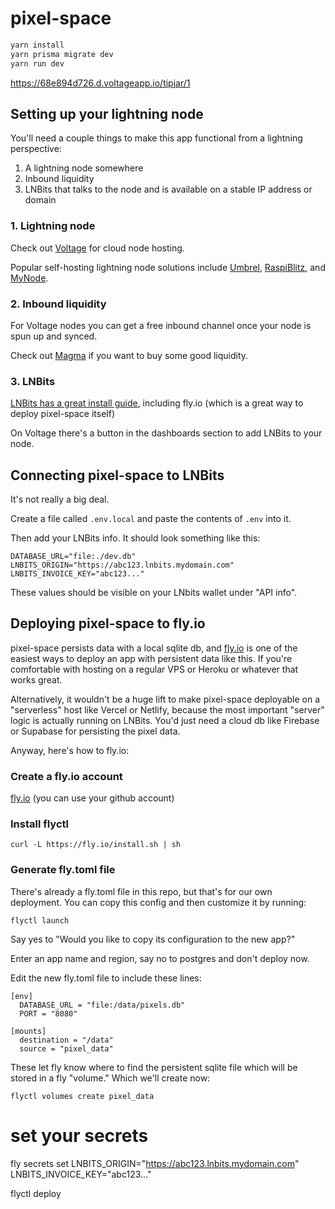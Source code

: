 # pixel-space

```bash
yarn install
yarn prisma migrate dev
yarn run dev
```

https://68e894d726.d.voltageapp.io/tipjar/1

## Setting up your lightning node

You'll need a couple things to make this app functional from a lightning perspective:

1. A lightning node somewhere
2. Inbound liquidity
3. LNBits that talks to the node and is available on a stable IP address or domain

### 1. Lightning node

Check out [Voltage](https://voltage.cloud/) for cloud node hosting.

Popular self-hosting lightning node solutions include [Umbrel](https://umbrel.com/), [RaspiBlitz](https://raspiblitz.org/), and [MyNode](https://mynodebtc.com/).

### 2. Inbound liquidity

For Voltage nodes you can get a free inbound channel once your node is spun up and synced.

Check out [Magma](https://docs.amboss.space/space/magma) if you want to buy some good liquidity.

### 3. LNBits

[LNBits has a great install guide](https://github.com/lnbits/lnbits-legend/blob/main/docs/guide/installation.md), including fly.io (which is a great way to deploy pixel-space itself)

On Voltage there's a button in the dashboards section to add LNBits to your node.

## Connecting pixel-space to LNBits

It's not really a big deal.

Create a file called `.env.local` and paste the contents of `.env` into it.

Then add your LNBits info. It should look something like this:

```
DATABASE_URL="file:./dev.db"
LNBITS_ORIGIN="https://abc123.lnbits.mydomain.com"
LNBITS_INVOICE_KEY="abc123..."
```

These values should be visible on your LNbits wallet under "API info".

## Deploying pixel-space to fly.io

pixel-space persists data with a local sqlite db, and [fly.io](https://fly.io/) is one of the easiest ways to deploy an app with persistent data like this. If you're comfortable with hosting on a regular VPS or Heroku or whatever that works great.

Alternatively, it wouldn't be a huge lift to make pixel-space deployable on a "serverless" host like Vercel or Netlify, because the most important "server" logic is actually running on LNBits. You'd just need a cloud db like Firebase or Supabase for persisting the pixel data.

Anyway, here's how to fly.io:

### Create a fly.io account

[fly.io](https://fly.io/) (you can use your github account)

### Install flyctl

```
curl -L https://fly.io/install.sh | sh
```

### Generate fly.toml file

There's already a fly.toml file in this repo, but that's for our own deployment. You can copy this config and then customize it by running:

```
flyctl launch
```

Say yes to "Would you like to copy its configuration to the new app?"

Enter an app name and region, say no to postgres and don't deploy now.

Edit the new fly.toml file to include these lines:

```
[env]
  DATABASE_URL = "file:/data/pixels.db"
  PORT = "8080"

[mounts]
  destination = "/data"
  source = "pixel_data"
```

These let fly know where to find the persistent sqlite file which will be stored in a fly "volume." Which we'll create now:

```
flyctl volumes create pixel_data
```

# set your secrets

fly secrets set LNBITS_ORIGIN="https://abc123.lnbits.mydomain.com" LNBITS_INVOICE_KEY="abc123..."

flyctl deploy

```

```
